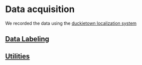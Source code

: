 # Data acquisition 

We recorded the data using the [duckietown localization system](https://docs.duckietown.org/daffy/opmanual_autolab/out/autolab_localization.html)


## [Data Labeling](data_labeling)


## [Utilities](utils)
